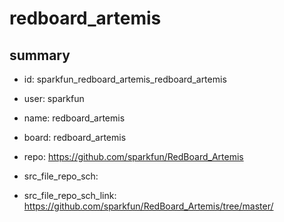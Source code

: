 # redboard_artemis
 
## summary 
* id: sparkfun_redboard_artemis_redboard_artemis
* user: sparkfun
* name: redboard_artemis
* board: redboard_artemis
* repo: https://github.com/sparkfun/RedBoard_Artemis



* src_file_repo_sch: 
* src_file_repo_sch_link: https://github.com/sparkfun/RedBoard_Artemis/tree/master/






